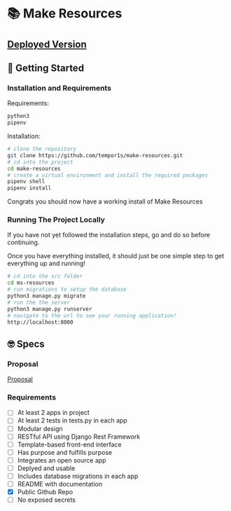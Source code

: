 # 📚 Make Resources

## [Deployed Version](https://example.com)

## 🚀 Getting Started

### Installation and Requirements

Requirements:

```bash
python3
pipenv
```

Installation:

```bash
# clone the repository
git clone https://github.com/tempor1s/make-resources.git
# cd into the project
cd make-resources
# create a virtual environment and install the required packages
pipenv shell
pipenv install
```

Congrats you should now have a working install of Make Resources

### Running The Project Locally

If you have not yet followed the installation steps, go and do so before continuing.

Once you have everything installed, it should just be one simple step to get everything up and running!

```bash
# cd into the src folder
cd ms-resources
# run migrations to setup the database
python3 manage.py migrate
# run the the server
python3 manage.py runserver
# navigate to the url to see your running application!
http://localhost:8000
```

## 🤓 Specs

### Proposal

[Proposal](/docs/proposal.md)

### Requirements

- [ ] At least 2 apps in project
- [ ] At least 2 tests in tests.py in each app
- [ ] Modular design
- [ ] RESTful API using Django Rest Framework
- [ ] Template-based front-end interface
- [ ] Has purpose and fulfills purpose
- [ ] Integrates an open source app
- [ ] Deplyed and usable
- [ ] Includes database migrations in each app
- [ ] README with documentation
- [x] Public Github Repo
- [ ] No exposed secrets